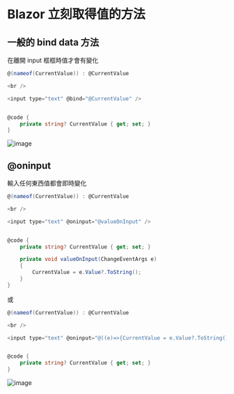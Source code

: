﻿# Blazor 立刻取得值的方法

## 一般的 bind data 方法

在離開 input 框框時值才會有變化

```csharp
@(nameof(CurrentValue)) : @CurrentValue

<br />

<input type="text" @bind="@CurrentValue" />


@code {
    private string? CurrentValue { get; set; }
}
```

![image](https://user-images.githubusercontent.com/37999690/193398149-6586edbb-a0ac-4a92-b7f8-d7e75e95ba2d.png)

## @oninput

輸入任何東西值都會即時變化

```csharp
@(nameof(CurrentValue)) : @CurrentValue

<br />

<input type="text" @oninput="@valueOnInput" />


@code {
    private string? CurrentValue { get; set; }

    private void valueOnInput(ChangeEventArgs e)
    {
        CurrentValue = e.Value?.ToString();
    }
}
```

或

```csharp
@(nameof(CurrentValue)) : @CurrentValue

<br />

<input type="text" @oninput="@((e)=>{CurrentValue = e.Value?.ToString();})" />


@code {
    private string? CurrentValue { get; set; }
}
```

![image](https://user-images.githubusercontent.com/37999690/193398641-acb896fb-7995-4716-aa7f-d3e7e58a66ad.png)

